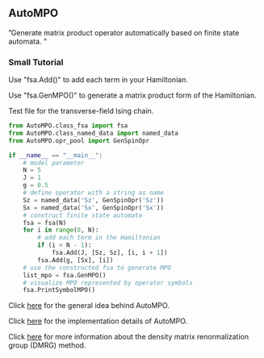 ## AutoMPO

”Generate matrix product operator automatically based on finite state automata. “

### Small Tutorial

Use "fsa.Add()" to add each term in your Hamiltonian.

Use "fsa.GenMPO()" to generate a matrix product form of the Hamiltonian.

Test file for the transverse-field Ising chain.

```Python
from AutoMPO.class_fsa import fsa
from AutoMPO.class_named_data import named_data
from AutoMPO.opr_pool import GenSpinOpr

if __name__ == "__main__":
    # model parameter
    N = 5
    J = 1
    g = 0.5
    # define operator with a string as name
    Sz = named_data('Sz', GenSpinOpr('Sz'))
    Sx = named_data('Sx', GenSpinOpr('Sx'))
    # construct finite state automata
    fsa = fsa(N)
    for i in range(0, N):
        # add each term in the Hamiltonian
        if (i < N - 1):
            fsa.Add(J, [Sz, Sz], [i, i + 1])
        fsa.Add(g, [Sx], [i])
    # use the constructed fsa to generate MPO
    list_mpo = fsa.GenMPO()
    # visualize MPO represented by operator symbols
    fsa.PrintSymbolMPO()
```

Click [here](https://zhuanlan.zhihu.com/p/382361509) for the general idea behind AutoMPO.

Click [here](https://zhuanlan.zhihu.com/p/385274056) for the implementation details of AutoMPO.

Click [here](https://www.zhihu.com/question/270191605/answer/1585609137) for more information about the density matrix renormalization group (DMRG) method. 

